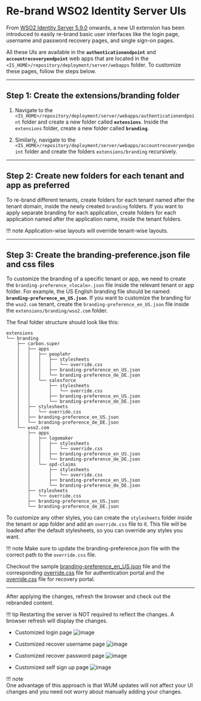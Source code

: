 # Re-brand WSO2 Identity Server UIs

From [WSO2 Identity Server 5.9.0](https://wso2.com/identity-and-access-management/) onwards, a new UI extension has been introduced to easily re-brand  basic user interfaces like the login page, username and password recovery pages, and single sign-on pages.

All these UIs are available in the **`authenticationendpoint`** and **`accountrecoveryendpoint`** web apps that are located in the `<IS_HOME>/repository/deployment/server/webapps` folder. To customize these pages, follow the steps below. 

---

## Step 1: Create the extensions/branding folder

1. Navigate to the `<IS_HOME>/repository/deployment/server/webapps/authenticationendpoint` folder and create a new folder called **`extensions`**. Inside the `extensions` folder, create a new folder called **`branding`**.
           
2. Similarly, navigate to the `<IS_HOME>/repository/deployment/server/webapps/accountrecoveryendpoint` folder and create the folders `extensions/branding` recursively.

---

## Step 2: Create new folders for each tenant and app as preferred

To re-brand different tenants, create folders for each tenant named after the tenant domain, inside the newly created `branding` folders.
If you want to apply separate branding for each application, create folders for each application named after the application name, inside the tenant folders.

!!! note
Application-wise layouts will override tenant-wise layouts.

---

## Step 3: Create the branding-preference.json file and css files

To customize the branding of a specific tenant or app, we need to create the `branding-preference_<locale>.json` file inside the relevant tenant or app folder. 
For example, the US English branding file should be named: **`branding-preference_en_US.json`**. If you want to customize the branding for the `wso2.com` tenant, create the `branding-preference_en_US.json` file inside the `extensions/branding/wso2.com` folder.

The final folder structure should look like this:
```
extensions
└── branding
    ├── carbon.super
    │   ├── apps
    │   │   ├── peoplehr
    │   │   │   ├── stylesheets
    │   │   │   │   └── override.css
    │   │   │   ├── branding-preference_en_US.json
    │   │   │   └── branding-preference_de_DE.json
    │   │   └── salesforce
    │   │       ├── stylesheets
    │   │       │   └── override.css
    │   │       ├── branding-preference_en_US.json
    │   │       └── branding-preference_de_DE.json
    │   ├── stylesheets
    │   │   └── override.css
    │   ├── branding-preference_en_US.json
    │   └── branding-preference_de_DE.json
    └── wso2.com
        ├── apps
        │   ├── logomaker
        │   │   ├── stylesheets
        │   │   │   └── override.css
        │   │   ├── branding-preference_en_US.json
        │   │   └── branding-preference_de_DE.json
        │   └── opd-claims
        │       ├── stylesheets
        │       │   └── override.css
        │       ├── branding-preference_en_US.json
        │       └── branding-preference_de_DE.json
        ├── stylesheets
        │   └── override.css
        ├── branding-preference_en_US.json
        └── branding-preference_de_DE.json
```
To customize any other styles, you can create the `stylesheets` folder inside the tenant or app folder and add an `override.css` file to it. This file will be loaded after the default stylesheets, so you can override any styles you want.

!!! note
Make sure to update the branding-preference.json file with the correct path to the `override.css` file.

Checkout the sample [branding-preference_en_US.json](https://github.com/wso2/docs-is/tree/master/en/docs/assets/code-samples/branding-preference_en_US.json) file and the corresponding [override.css](https://github.com/wso2/docs-is/tree/master/en/docs/assets/code-samples/override-auth.css) file for authentication portal and the [override.css](https://github.com/wso2/docs-is/tree/master/en/docs/assets/code-samples/override-recovery.css) file for recovery portal.

---

After applying the changes, refresh the browser and check out the rebranded content.

!!! tip
    Restarting the server is NOT required to reflect the changes. A browser refresh will display the changes. 

-  Customized login page
![image]({{base_path}}/assets/img/extend/rebranded-ui-1.png)

- Customized recover username page
![image]({{base_path}}/assets/img/extend/rebranded-ui-2.png)
  
- Customized recover password page
![image]({{base_path}}/assets/img/extend/rebranded-ui-3.png)

- Customized self sign up page
![image]({{base_path}}/assets/img/extend/rebranded-ui-4.png)

!!! note  
    One advantage of this approach is that WUM updates will not affect your UI changes and you need not worry about manually adding your changes. 

